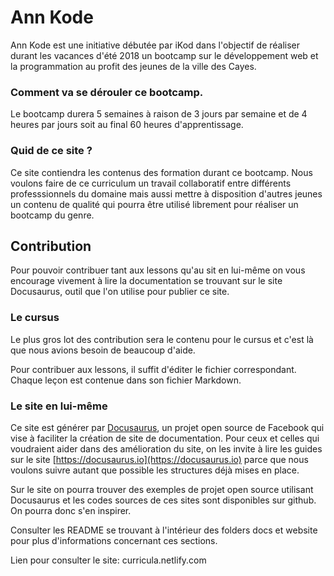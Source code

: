 # Ann Kode


Ann Kode est une initiative débutée par iKod dans l'objectif de réaliser durant les vacances d'été 2018 
un bootcamp sur le développement web et la programmation au profit des jeunes de la ville des Cayes.

### Comment va se dérouler ce bootcamp.

Le bootcamp durera 5 semaines à raison de 3 jours par semaine et de 4 heures par jours soit
au final 60 heures d'apprentissage.


### Quid de ce site ?

Ce site contiendra les contenus des formation durant ce bootcamp. Nous voulons faire de ce curriculum un travail collaboratif
entre différents professsionnels du domaine mais aussi mettre à disposition d'autres jeunes un contenu de qualité qui
pourra être utilisé librement pour réaliser un bootcamp du genre.


## Contribution

Pour pouvoir contribuer tant aux lessons qu'au sit en lui-même on vous encourage vivement à lire la documentation
se trouvant sur le site Docusaurus, outil que l'on utilise pour publier ce site.


### Le cursus

Le plus gros lot des contribution sera le contenu pour le cursus et c'est là que nous avions besoin de beaucoup d'aide.

Pour contribuer aux lessons, il suffit d'éditer le fichier correspondant. Chaque leçon est contenue dans son fichier Markdown.



### Le site en lui-même

Ce site est générer par [Docusaurus](https://docusaurus.io), un projet open source de Facebook qui vise à faciliter
la création de site de documentation.
Pour ceux et celles qui voudraient aider dans des amélioration du site, on les invite à lire les guides sur le
site  [https://docusaurus.io](https://docusaurus.io) parce que nous voulons suivre autant que possible les structures déjà mises
en place.

Sur le site on pourra trouver des exemples de projet open source utilisant Docusaurus et les codes sources de ces sites sont disponibles
sur github. On pourra donc s'en inspirer.


Consulter les README se trouvant à l'intérieur des folders docs et website pour plus d'informations concernant ces sections.

Lien pour consulter le site: curricula.netlify.com